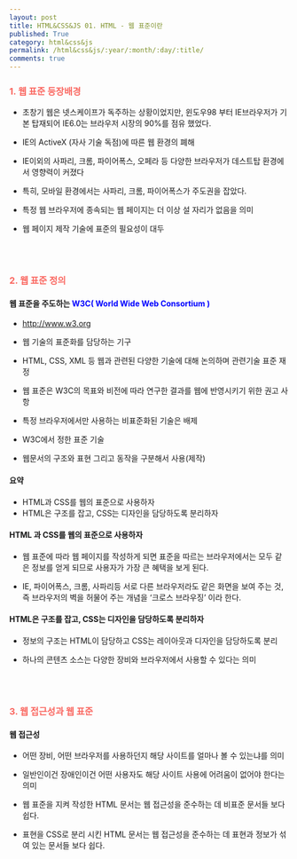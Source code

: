 ```yaml
---
layout: post
title: HTML&CSS&JS 01. HTML - 웹 표준이란
published: True
category: html&css&js
permalink: /html&css&js/:year/:month/:day/:title/
comments: true
---
```


<h3 style="color:#FA6760">1. 웹 표준 등장배경</h1>

- 초창기 웹은 넷스케이프가 독주하는 상황이었지만,  윈도우98 부터 IE브라우저가  기본 탑재되어  IE6.0는  브라우저 시장의 90%를 점유 했었다.

- IE의 ActiveX (자사 기술 독점)에 따른 웹 환경의 폐해

- IE이외의 사파리, 크롬, 파이어폭스, 오페라 등  다양한 브라우저가  데스트탑  환경에서 영향력이  커졌다

- 특히,  모바일 환경에서는 사파리,  크롬,  파이어폭스가  주도권을 잡았다.

- 특정 웹 브라우저에  종속되는 웹 페이지는 더 이상 설 자리가 없음을  의미

- 웹 페이지 제작 기술에  표준의 필요성이 대두

<br>
<br>
<h3 style="color:#FA6760">2. 웹 표준 정의 </h1>

<h4>웹 표준을 주도하는 <b style="color:blue;"> W3C( World Wide Web Consortium ) </b> </h4>

- http://www.w3.org

- 웹 기술의 표준화를 담당하는 기구

- HTML, CSS, XML 등 웹과 관련된 다양한 기술에 대해  논의하며 관련기술 표준 재정

- 웹 표준은 W3C의 목표와 비전에 따라 연구한 결과를  웹에 반영시키기 위한 권고 사항

-  특정 브라우저에서만 사용하는 비표준화된 기술은 배제

-  W3C에서 정한 표준 기술

-  웹문서의 구조와  표현 그리고 동작을 구분해서  사용(제작)

<h4>요약</h4>

* HTML과 CSS를 웹의 표준으로 사용하자<br>
* HTML은 구조를 잡고, CSS는 디자인을 담당하도록 분리하자

<h4>HTML 과 CSS를 웹의 표준으로 사용하자</h4>

- 웹 표준에 따라 웹 페이지를 작성하게 되면 표준을 따르는 브라우저에서는 모두 같은
  정보를 얻게 되므로 사용자가 가장 큰 혜택을 보게 된다.

- IE, 파이어폭스, 크롬, 사파리등 서로 다른 브라우저라도 같은 화면을 보여 주는 것, 즉
  브라우저의 벽을 허물어 주는 개념을 ‘크로스 브라우징’ 이라 한다.

<h4>HTML은 구조를 잡고,  CSS는 디자인을 담당하도록 분리하자</h4>

- 정보의 구조는 HTML이 담당하고  CSS는 레이아웃과 디자인을 담당하도록 분리

- 하나의 콘텐츠 소스는 다양한 장비와 브라우저에서 사용할 수 있다는 의미

<br>
<br>
<h3 style="color:#FA6760;">3. 웹 접근성과 웹 표준</h3>

<h4>웹 접근성</h4>

- 어떤 장비, 어떤 브라우저를 사용하던지 해당 사이트를 얼마나 볼 수 있는냐를 의미

- 일반인이건 장애인이건 어떤 사용자도 해당 사이트 사용에 어려움이 없어야 한다는 의미

- 웹 표준을 지켜 작성한 HTML 문서는 웹 접근성을 준수하는 데 비표준 문서들 보다 쉽다.

- 표현을 CSS로 분리 시킨 HTML 문서는 웹 접근성을 준수하는 데  표현과 정보가 섞여 있는 문서들
  보다 쉽다.
